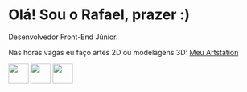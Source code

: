 <html>
<head>
  <link rel="stylesheet" href="https://cdn.jsdelivr.net/gh/devicons/devicon@v2.15.1/devicon.min.css">
</head>
<body>
  <div>
    <h1>Olá! Sou o Rafael, prazer :)</h1>
    <p>Desenvolvedor Front-End Júnior.</p>
    <p>Nas horas vagas eu faço artes 2D ou modelagens 3D: <a href='https://www.artstation.com/rafael_urei' target='_blank'>Meu Artstation</a></p>
  </div>
  <div>
    <div>
      <img loading="lazy" src="https://cdn.jsdelivr.net/gh/devicons/devicon/icons/react/react-original.svg" width="40" height="40" />
      <img loading="lazy" src="https://cdn.jsdelivr.net/gh/devicons/devicon/icons/javascript/javascript-original.svg" width="40" height="40" />
      <img loading="lazy" src="https://cdn.jsdelivr.net/gh/devicons/devicon/icons/typescript/typescript-original.svg" width="40" height="40" />
    </div>
  </div>
</body>
</html>
